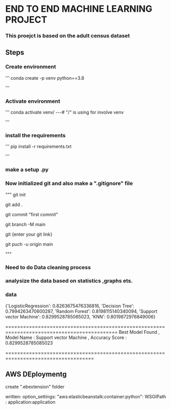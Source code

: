 # END TO END MACHINE LEARNING PROJECT

### This proejct is based on the adult census dataset

## Steps 
### Create  environment 
'''
conda create -p venv python==3.8

'''
### Activate environment
'''
conda activate venv/ ---#  "/" is using for involve venv

'''

### install the requirements
'''
pip install -r requirements.txt

'''

### make a setup .py

### Now initialized git and also make a ".gitignore" file
"""
git init

git add .

git commit "first commit"

git branch -M main

git {enter your git link}

git puch -u origin main


"""

### Need to do Data cleaning process

### analysize the data based on statistics ,graphs ets.
 
### data 

{'LogisticRegression': 0.8263675476336816, 'Decision Tree': 0.7994263470600287, 'Random Forest': 0.8198115140340094, 'Support vector Machine': 0.8299528785085023, 'KNN': 0.8019872976849006}

============================================================================================
Best Model Found , Model Name : Support vector Machine , Accuracy Score : 0.8299528785085023

====================================================================================

## AWS DEploymentg

create ".ebextension" folder

written:
option_settings:
  "aws:elasticbeanstalk:container:python":
    WSGIPath : application:application